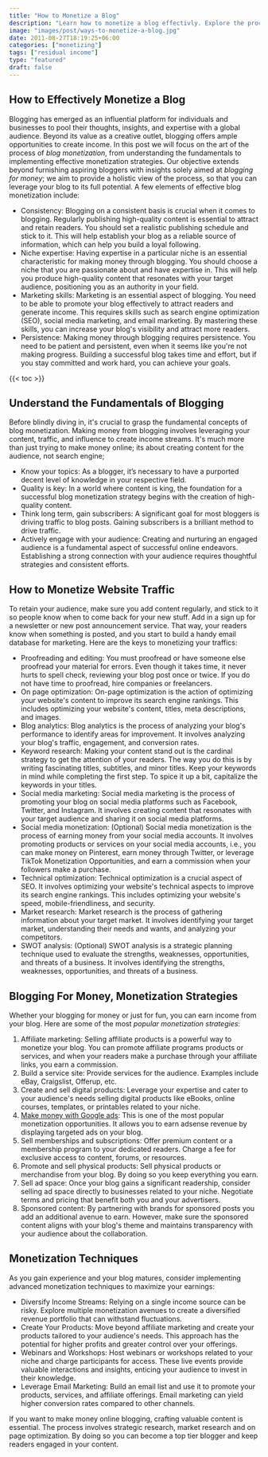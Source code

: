 ```yaml
---
title: "How to Monetize a Blog"
description: "Learn how to monetize a blog effectivly. Explore the process, from understanding the fundamentals to long-term innovation."
image: "images/post/ways-to-monetize-a-blog.jpg"
date: 2011-08-27T18:19:25+06:00
categories: ["monetizing"]
tags: ["residual income"]
type: "featured"
draft: false
---
```


## How to Effectively Monetize a Blog

Blogging has emerged as an influential platform for individuals and businesses to pool their thoughts, insights, and expertise with a global audience. Beyond its value as a creative outlet, blogging offers ample opportunities to create income. In this post we will focus on the art of the process of _blog monetization_, from understanding the fundamentals to implementing effective monetization strategies. Our objective extends beyond furnishing aspiring bloggers with insights solely aimed at _blogging for money_; we aim to provide a holistic view of the process, so that you can leverage your blog to its full potential. A few elements of effective blog monetization include:

- Consistency: Blogging on a consistent basis is crucial when it comes to blogging. Regularly publishing high-quality content is essential to attract and retain readers. You should set a realistic publishing schedule and stick to it. This will help establish your blog as a reliable source of information, which can help you build a loyal following.
- Niche expertise: Having expertise in a particular niche is an essential characteristic for making money through blogging. You should choose a niche that you are passionate about and have expertise in. This will help you produce high-quality content that resonates with your target audience, positioning you as an authority in your field.
- Marketing skills: Marketing is an essential aspect of blogging. You need to be able to promote your blog effectively to attract readers and generate income. This requires skills such as search engine optimization (SEO), social media marketing, and email marketing. By mastering these skills, you can increase your blog's visibility and attract more readers.
- Persistence: Making money through blogging requires persistence. You need to be patient and persistent, even when it seems like you're not making progress. Building a successful blog takes time and effort, but if you stay committed and work hard, you can achieve your goals.

{{< toc >}}

## Understand the Fundamentals of Blogging

Before blindly diving in, it's crucial to grasp the fundamental concepts of blog monetization. Making money from blogging involves leveraging your content, traffic, and influence to create income streams. It's much more than just trying to make money online; its about creating content for the audience, not search engine;

- Know your topics: As a blogger, it’s necessary to have a purported decent level of knowledge in your respective field.
- Quality is key: In a world where content is king, the foundation for a successful blog monetization strategy begins with the creation of high-quality content.
- Think long term, gain subscribers: A significant goal for most bloggers is driving traffic to blog posts. Gaining subscribers is a brilliant method to drive traffic.
- Actively engage with your audience: Creating and nurturing an engaged audience is a fundamental aspect of successful online endeavors. Establishing a strong connection with your audience requires thoughtful strategies and consistent efforts.

## How to Monetize Website Traffic

To retain your audience, make sure you add content regularly, and stick to it so people know when to come back for your new stuff. Add in a sign up for a newsletter or new post announcement service. That way, your readers know when something is posted, and you start to build a handy email database for marketing. Here are the keys to monetizing your traffics:

- Proofreading and editing: You must proofread or have someone else proofread your material for errors. Even though it takes time, it never hurts to spell check, reviewing your blog post once or twice. If you do not have time to proofread, hire companies or freelancers.
- On page optimization: On-page optimization is the action of optimizing your website's content to improve its search engine rankings. This includes optimizing your website's content, titles, meta descriptions, and images.
- Blog analytics: Blog analytics is the process of analyzing your blog's performance to identify areas for improvement. It involves analyzing your blog's traffic, engagement, and conversion rates.
- Keyword research: Making your content stand out is the cardinal strategy to get the attention of your readers. The way you do this is by writing fascinating titles, subtitles, and minor titles. Keep your keywords in mind while completing the first step. To spice it up a bit, capitalize the keywords in your titles.
- Social media marketing: Social media marketing is the process of promoting your blog on social media platforms such as Facebook, Twitter, and Instagram. It involves creating content that resonates with your target audience and sharing it on social media platforms.
- Social media monetization: (Optional) Social media monetization is the process of earning money from your social media accounts. It involves promoting products or services on your social media accounts, i.e., you can make money on Pinterest, earn money through Twitter, or leverage TikTok Monetization Opportunities, and earn a commission when your followers make a purchase.
- Technical optimization: Technical optimization is a crucial aspect of SEO. It involves optimizing your website's technical aspects to improve its search engine rankings. This includes optimizing your website's speed, mobile-friendliness, and security.
- Market research: Market research is the process of gathering information about your target market. It involves identifying your target market, understanding their needs and wants, and analyzing your competitors.
- SWOT analysis: (Optional) SWOT analysis is a strategic planning technique used to evaluate the strengths, weaknesses, opportunities, and threats of a business. It involves identifying the strengths, weaknesses, opportunities, and threats of a business.

## Blogging For Money, Monetization Strategies

Whether your blogging for money or just for fun, you can earn income from your blog. Here are some of the most _popular monetization strategies_:

1. Affiliate marketing: Selling affiliate products is a powerful way to monetize your blog. You can promote affiliate programs products or services, and when your readers make a purchase through your affiliate links, you earn a commission.
2. Build a service site: Provide services for the audience. Examples include eBay, Craigslist, Offerup, etc.
3. Create and sell digital products: Leverage your expertise and cater to your audience's needs selling digital products like eBooks, online courses, templates, or printables related to your niche.
4. [Make money with Google ads](/blog/how-to-make-money-with-google-ads): This is one of the most popular monetization opportunities. It allows you to earn adsense revenue by displaying targeted ads on your blog.
5. Sell memberships and subscriptions: Offer premium content or a membership program to your dedicated readers. Charge a fee for exclusive access to content, forums, or resources.
6. Promote and sell physical products: Sell physical products or merchandise from your blog. By doing so you keep everything you earn.
7. Sell ad space: Once your blog gains a significant readership, consider selling ad space directly to businesses related to your niche. Negotiate terms and pricing that benefit both you and your advertisers.
8. Sponsored content: By partnering with brands for sponsored posts you add an additional avenue to earn. However, make sure the sponsored content aligns with your blog's theme and maintains transparency with your audience about the collaboration.

## Monetization Techniques

As you gain experience and your blog matures, consider implementing advanced monetization techniques to maximize your earnings:

- Diversify Income Streams: Relying on a single income source can be risky. Explore multiple monetization avenues to create a diversified revenue portfolio that can withstand fluctuations.
- Create Your Products: Move beyond affiliate marketing and create your products tailored to your audience's needs. This approach has the potential for higher profits and greater control over your offerings.
- Webinars and Workshops: Host webinars or workshops related to your niche and charge participants for access. These live events provide valuable interactions and insights, enticing your audience to invest in their knowledge.
- Leverage Email Marketing: Build an email list and use it to promote your products, services, and affiliate offerings. Email marketing can yield higher conversion rates compared to other channels.

If you want to make money online blogging, crafting valuable content is essential. The process involves strategic research, market research and on page optimization. By doing so you can become a top tier blogger and keep readers engaged in your content.
